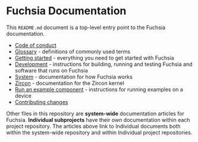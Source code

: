 # Fuchsia Documentation

This `README.md` document is a top-level entry point to the Fuchsia
documentation.

 - [Code of conduct](/CODE_OF_CONDUCT.md)
 - [Glossary](glossary.md) - definitions of commonly used terms
 - [Getting started](/docs/get-started/README.md) - everything you need to get started with Fuchsia
 - [Development](development/README.md) - instructions for building, running and
   testing Fuchsia and software that runs on Fuchsia
 - [System](/docs/concepts/README.md) - documentation for how Fuchsia works
 - [Zircon](/docs/concepts/kernel/README.md) - documentation for the Zircon kernel
 - [Run an example component](/docs/development/run/run-examples.md) - instructions for running examples
   on a device
 - [Contributing changes](/CONTRIBUTING.md)

Other files in this repository are **system-wide** documentation articles for
Fuchsia. **Individual subprojects** have their own documentation within each
project repository. The articles above link to Individual documents both within
the system-wide repository and within Individual project repositories.
